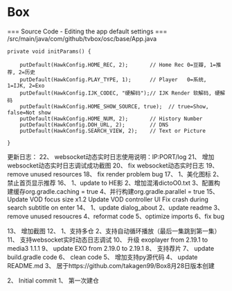 # Box

=== Source Code - Editing the app default settings ===
/src/main/java/com/github/tvbox/osc/base/App.java

    private void initParams() {

        putDefault(HawkConfig.HOME_REC, 2);       // Home Rec 0=豆瓣, 1=推荐, 2=历史
        putDefault(HawkConfig.PLAY_TYPE, 1);      // Player   0=系统, 1=IJK, 2=Exo
        putDefault(HawkConfig.IJK_CODEC, "硬解码");// IJK Render 软解码, 硬解码
        putDefault(HawkConfig.HOME_SHOW_SOURCE, true);  // true=Show, false=Not show
        putDefault(HawkConfig.HOME_NUM, 2);       // History Number
        putDefault(HawkConfig.DOH_URL, 2);        // DNS
        putDefault(HawkConfig.SEARCH_VIEW, 2);    // Text or Picture

    }

更新日志：
22、
websocket动态实时日志使用说明：IP:PORT/log
21、
增加websocket动态实时日志调试成功截图
20、
fix websocket动态实时日志
19、
remove unused resources
18、
fix render problem bug
17、
1、美化图标
2、禁止首页显示推荐
16、
1、update to HE影
2、增加混淆dictoO0.txt
3、配置构建缓存org.gradle.caching = true
4、并行构建org.gradle.parallel = true
15、
Update VOD focus size x1.2
Update VOD controller UI
Fix crash during search subtitle on enter
14、
1、update dialog_about
2、update readme
3、remove unused resoucres
4、reformat code
5、optimize  imports
6、fix bug

13、
增加截图
12、
1、支持多仓
2、支持自动循环播放（最后一集跳到第一集）
11、
支持websocket实时动态日志调试
10、
升级 exoplayer from 2.19.1 to media3 1.1.1
9、
update EXO from 2.19.0 to 2.19.1
8、
支持荐片
7、
update build.gradle code
6、
clean code
5、
增加支持py源代码
4、
update README.md
3、
居于https://github.com/takagen99/Box8月28日版本创建

2、
Initial commit
1、
第一次建仓